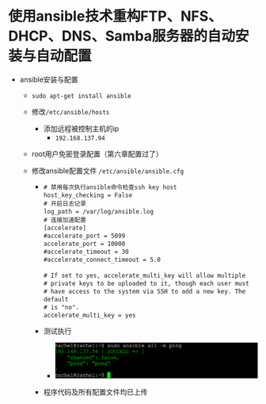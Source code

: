 # 使用ansible技术重构FTP、NFS、DHCP、DNS、Samba服务器的自动安装与自动配置

* ansible安装与配置

  * `sudo apt-get install ansible`

  * 修改`/etc/ansible/hosts`

    * 添加远程被控制主机的ip
      * `192.168.137.94`

  * root用户免密登录配置（第六章配置过了）

  * 修改ansible配置文件 `/etc/ansible/ansible.cfg`

    * ```shell
      # 禁用每次执行ansible命令检查ssh key host
      host_key_checking = False
      # 开启日志记录
      log_path = /var/log/ansible.log
      # 连接加速配置
      [accelerate]
      #accelerate_port = 5099
      accelerate_port = 10000 
      #accelerate_timeout = 30
      #accelerate_connect_timeout = 5.0

      # If set to yes, accelerate_multi_key will allow multiple
      # private keys to be uploaded to it, though each user must
      # have access to the system via SSH to add a new key. The default
      # is "no".
      accelerate_multi_key = yes
      ```

    * 测试执行

      * ![](img/1.png)

    * 程序代码及所有配置文件均已上传